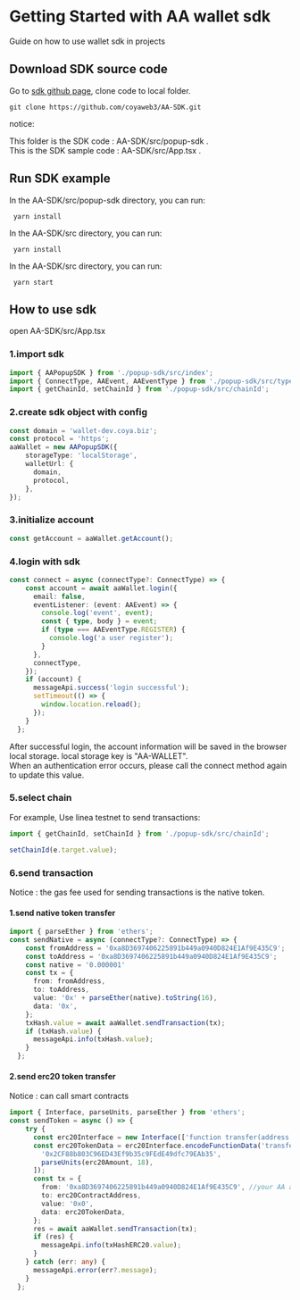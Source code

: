 # Getting Started with AA wallet sdk
Guide on how to use wallet sdk in projects

## Download SDK source code
Go to [sdk github page](https://github.com/coyaweb3/AA-SDK),  clone code to local folder.
```
git clone https://github.com/coyaweb3/AA-SDK.git
```
notice:

This folder is the SDK code : AA-SDK/src/popup-sdk .  
This  is the SDK sample code : AA-SDK/src/App.tsx .

## Run SDK example
In the AA-SDK/src/popup-sdk directory, you can run:
```
 yarn install
```
In the AA-SDK/src directory, you can run:
```
 yarn install
```
In the AA-SDK/src directory, you can run:
```
 yarn start
```
## How to use sdk
open AA-SDK/src/App.tsx
### 1.import sdk
```typescript
import { AAPopupSDK } from './popup-sdk/src/index';
import { ConnectType, AAEvent, AAEventType } from './popup-sdk/src/types/index';
import { getChainId, setChainId } from './popup-sdk/src/chainId';
```
### 2.create sdk object with config
```typescript
const domain = 'wallet-dev.coya.biz';
const protocol = 'https';
aaWallet = new AAPopupSDK({
    storageType: 'localStorage',
    walletUrl: {
      domain,
      protocol,
    },
});
```
### 3.initialize account
```typescript
const getAccount = aaWallet.getAccount();
```

### 4.login with sdk
```typescript
const connect = async (connectType?: ConnectType) => {
    const account = await aaWallet.login({
      email: false,
      eventListener: (event: AAEvent) => {
        console.log('event', event);
        const { type, body } = event;
        if (type === AAEventType.REGISTER) {
          console.log('a user register');
        }
      },
      connectType,
    });
    if (account) {
      messageApi.success('login successful');
      setTimeout(() => {
        window.location.reload();
      });
    }
  };
```
After successful login, the account information will be saved in the browser local storage. local storage key is "AA-WALLET".  
When an authentication error occurs, please call the connect method again to update this value.

### 5.select chain
For example, Use linea testnet to send transactions:
```typescript
import { getChainId, setChainId } from './popup-sdk/src/chainId';

setChainId(e.target.value);
```

### 6.send transaction
Notice : the gas fee used for sending transactions is the native token.
#### 1.send native token transfer 
```typescript
import { parseEther } from 'ethers';
const sendNative = async (connectType?: ConnectType) => {
    const fromAddress = '0xa8D3697406225891b449a0940D824E1Af9E435C9';
    const toAddress = '0xa8D3697406225891b449a0940D824E1Af9E435C9';
    const native = '0.000001'
    const tx = {
      from: fromAddress,
      to: toAddress,
      value: '0x' + parseEther(native).toString(16),
      data: '0x',
    };
    txHash.value = await aaWallet.sendTransaction(tx);
    if (txHash.value) {
      messageApi.info(txHash.value);
    }
  };

```

#### 2.send erc20 token transfer 
Notice : can call smart contracts
```typescript
import { Interface, parseUnits, parseEther } from 'ethers';
const sendToken = async () => {
    try {
      const erc20Interface = new Interface(['function transfer(address _to, uint256 _value)']);
      const erc20TokenData = erc20Interface.encodeFunctionData('transfer', [
        '0x2CF88b803C96ED43Ef9b35c9FEdE49dfc79EAb35',
        parseUnits(erc20Amount, 18),
      ]);
      const tx = {
        from: '0xa8D3697406225891b449a0940D824E1Af9E435C9', //your AA account address, in local storage, key is AA-WALLET.
        to: erc20ContractAddress,
        value: '0x0',
        data: erc20TokenData,
      };
      res = await aaWallet.sendTransaction(tx);
      if (res) {
        messageApi.info(txHashERC20.value);
      }
    } catch (err: any) {
      messageApi.error(err?.message);
    }
  };

```

